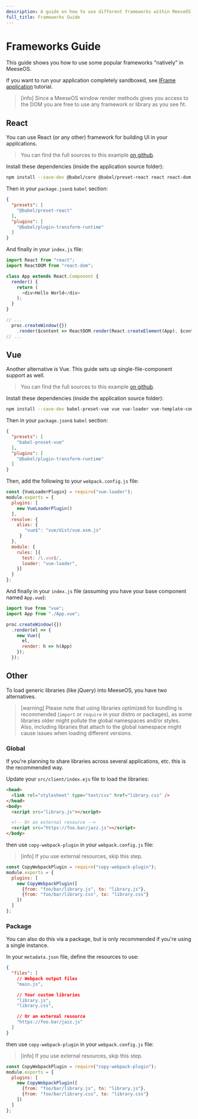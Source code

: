 ```yaml
---
description: A guide on how to use different frameworks within MeeseOS
full_title: Frameworks Guide
---
```


# Frameworks Guide

This guide shows you how to use some popular frameworks "natively" in MeeseOS.

If you want to run your application completely sandboxed, see
[IFrame application](../../tutorial/iframe/README.md) tutorial.

> [info] Since a MeeseOS window render methods gives you access to
> the DOM you are free to use any framework or library as you see fit.

## React

You can use React (or any other) framework for building UI in your applications.

> You can find the full sources to this example [on github](https://github.com/os-js/osjs-example-react-application).

Install these dependencies (inside the application source folder):

```bash
npm install --save-dev @babel/core @babel/preset-react react react-dom
```

Then in your `package.json`s `babel` section:

```json
{
  "presets": [
    "@babel/preset-react"
  ],
  "plugins": [
    "@babel/plugin-transform-runtime"
  ]
}
```

And finally in your `index.js` file:

```javascript
import React from "react";
import ReactDOM from "react-dom";

class App extends React.Component {
  render() {
    return (
      <div>Hello World</div>
    );
  }
}

// ...
  proc.createWindow({})
    .render($content => ReactDOM.render(React.createElement(App), $content));
// ...
```

## Vue

Another alternative is Vue. This guide sets up single-file-component support as well.

> You can find the full sources to this example [on github](https://github.com/os-js/osjs-example-vue-application).

Install these dependencies (inside the application source folder):

```bash
npm install --save-dev babel-preset-vue vue vue-loader vue-template-compiler webpack
```

Then in your `package.json`s `babel` section:

```json
{
  "presets": [
    "babel-preset-vue"
  ],
  "plugins": [
    "@babel/plugin-transform-runtime"
  ]
}
```

Then, add the following to your `webpack.config.js` file:

```javascript
const {VueLoaderPlugin} = require("vue-loader");
module.exports = {
  plugins: [
    new VueLoaderPlugin()
  ],
  resolve: {
    alias: {
       "vue$": "vue/dist/vue.esm.js"
     }
  },
  module: {
    rules: [{
      test: /\.vue$/,
      loader: "vue-loader",
    }]
  }
};
```

And finally in your `index.js` file (assuming you have your base component named `App.vue`):

```javascript
import Vue from "vue";
import App from "./App.vue";

proc.createWindow({})
  .render(el => {
    new Vue({
      el,
      render: h => h(App)
    });
  });
```

## Other

To load generic libraries (like jQuery) into MeeseOS, you have two alternatives.

> [warning] Please note that using libraries optimized for bundling is recommended (`import` or `require` in your distro or packages), as some libraries older might pollute the global namespaces and/or styles. Also, including libraries that attach to the global namespace might cause issues when loading different versions.

### Global

If you're planning to share libraries across several applications, etc. this is the recommended way.

Update your `src/client/index.ejs` file to load the libraries:

```html
<head>
  <link rel="stylesheet" type="text/css" href="library.css" />
</head>
<body>
  <script src="library.js"></script>

  <!-- Or an external resource -->
  <script src="https://foo.bar/jazz.js"></script>
</body>
```

then use `copy-webpack-plugin` in your `webpack.config.js` file:

> [info] If you use external resources, skip this step.

```javascript
const CopyWebpackPlugin = require("copy-webpack-plugin");
module.exports = {
  plugins: [
    new CopyWebpackPlugin([
      {from: "foo/bar/library.js", to: "library.js"},
      {from: "foo/bar/library.css", to: "library.css"}
    ])
  ]
};
```

### Package

You can also do this via a package, but is only recommended if you're using a single instance.

In your `metadata.json` file, define the resources to use:

```json
{
  "files": [
    // Webpack output files
    "main.js",

    // Your custom libraries
    "library.js",
    "library.css",

    // Or an external resource
    "https://foo.bar/jazz.js"
  ]
}
```

then use `copy-webpack-plugin` in your `webpack.config.js` file:

> [info] If you use external resources, skip this step.

```javascript
const CopyWebpackPlugin = require("copy-webpack-plugin");
module.exports = {
  plugins: [
    new CopyWebpackPlugin([
      {from: "foo/bar/library.js", to: "library.js"},
      {from: "foo/bar/library.css", to: "library.css"}
    ])
  ]
};
```

